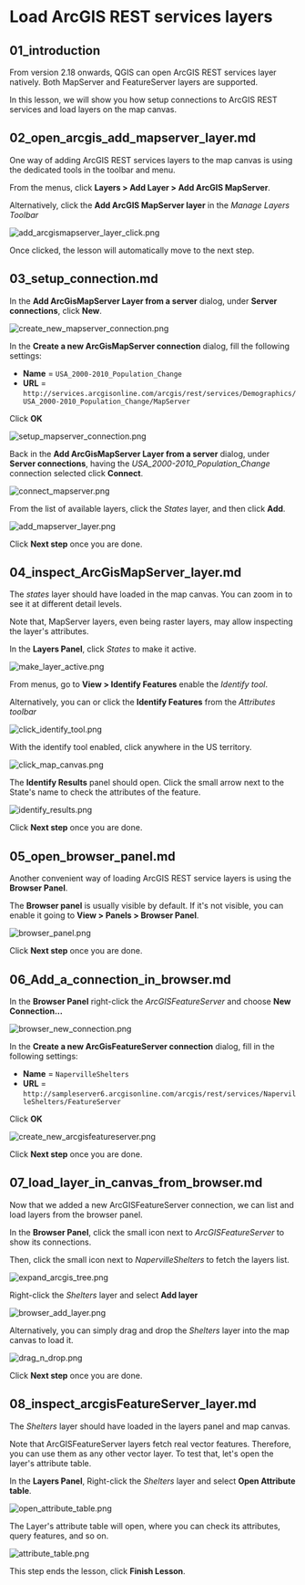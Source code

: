 # Load ArcGIS REST services layers

## 01_introduction

From version 2.18 onwards, QGIS can open ArcGIS REST services layer
natively. Both MapServer and FeatureServer layers are supported.

In this lesson, we will show you how setup connections to ArcGIS REST
services and load layers on the map canvas.

## 02_open_arcgis_add_mapserver_layer.md

One way of adding ArcGIS REST services layers to the map canvas is using
the dedicated tools in the toolbar and menu.

From the menus, click **Layers > Add Layer > Add ArcGIS MapServer**.

Alternatively, click the **Add ArcGIS MapServer layer** in the *Manage Layers Toolbar*

![add_arcgismapserver_layer_click.png](add_arcgismapserver_layer_click.png)

Once clicked, the lesson will automatically move to the next step.


## 03_setup_connection.md

In the **Add ArcGisMapServer Layer from a server** dialog,
under **Server connections**, click **New**.

![create_new_mapserver_connection.png](create_new_mapserver_connection.png)

In the **Create a new ArcGisMapServer connection** dialog, fill the
following settings:

- **Name** = `USA_2000-2010_Population_Change`
- **URL** = `http://services.arcgisonline.com/arcgis/rest/services/Demographics/USA_2000-2010_Population_Change/MapServer`

Click **OK**

![setup_mapserver_connection.png](setup_mapserver_connection.png)

Back in the **Add ArcGisMapServer Layer from a server** dialog,
under **Server connections**, having the *USA_2000-2010_Population_Change*
connection selected click **Connect**.

![connect_mapserver.png](connect_mapserver.png)

From the list of available layers, click the *States* layer, and then click
**Add**.

![add_mapserver_layer.png](add_mapserver_layer.png)

Click **Next step** once you are done.

## 04_inspect_ArcGisMapServer_layer.md

The *states* layer should have loaded in the map canvas. You can zoom in
to see it at different detail levels.

Note that, MapServer layers, even being raster layers, may allow
inspecting the layer's attributes.

In the **Layers Panel**, click *States* to make it active.

![make_layer_active.png](make_layer_active.png)

From menus, go to **View > Identify Features** enable the *Identify tool*.

Alternatively, you can or click the **Identify Features** from the
*Attributes toolbar*

![click_identify_tool.png](click_identify_tool.png)

With the identify tool enabled, click anywhere in the US territory.

![click_map_canvas.png](click_map_canvas.png)

The **Identify Results** panel should open. Click the small arrow next
to the State's name to check the attributes of the feature.

![identify_results.png](identify_results.png)

Click **Next step** once you are done.

## 05_open_browser_panel.md

Another convenient way of loading ArcGIS REST service layers is using the
**Browser Panel**.

The **Browser panel** is usually visible by default. If it's not visible,
you can enable it going to **View > Panels > Browser Panel**.

![browser_panel.png](browser_panel.png)

Click **Next step** once you are done.

## 06_Add_a_connection_in_browser.md

In the **Browser Panel** right-click the *ArcGISFeatureServer* and
choose **New Connection...**

![browser_new_connection.png](browser_new_connection.png)

In the **Create a new ArcGisFeatureServer connection** dialog, fill in the
following settings:

- **Name** = `NapervilleShelters`
- **URL** = `http://sampleserver6.arcgisonline.com/arcgis/rest/services/NapervilleShelters/FeatureServer`

Click **OK**

![create_new_arcgisfeatureserver.png](create_new_arcgisfeatureserver.png)

Click **Next step** once you are done.

## 07_load_layer_in_canvas_from_browser.md

Now that we added a new ArcGISFeatureServer connection, we can list and
load layers from the browser panel.

In the **Browser Panel**, click the small icon next to *ArcGISFeatureServer*
to show its connections.

Then, click the small icon next to *NapervilleShelters* to fetch the
layers list.

![expand_arcgis_tree.png](expand_arcgis_tree.png)

Right-click the *Shelters* layer and select **Add layer**

![browser_add_layer.png](browser_add_layer.png)

Alternatively, you can simply drag and drop the *Shelters* layer into
the map canvas to load it.

![drag_n_drop.png](drag_n_drop.png)

Click **Next step** once you are done.

## 08_inspect_arcgisFeatureServer_layer.md

The *Shelters* layer should have loaded in the layers panel and map canvas.

Note that ArcGISFeatureServer layers fetch real vector features. Therefore,
you can use them as any other vector layer. To test that, let's open the
layer's attribute table.

In the **Layers Panel**, Right-click the *Shelters* layer and select
**Open Attribute table**.

![open_attribute_table.png](open_attribute_table.png)

The Layer's attribute table will open, where you can check its attributes,
query features, and so on.

![attribute_table.png](attribute_table.png)

This step ends the lesson, click **Finish Lesson**.